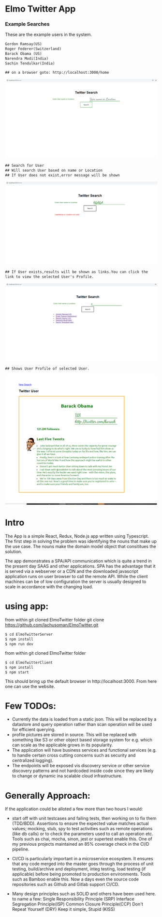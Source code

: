 # Elmo Twitter App

### Example Searches

These are the example users in the system.

```
Gordon Ramsay(US)
Roger Federer(Switzerland)
Barack Obama (US)
Narendra Modi(India)
Sachin Tendulkar(India)
```
```
## on a browser goto: http://localhost:3000/home
```
![HomePage](https://github.com/lachusoman/ElmoTwitter/blob/master/screenshots/HomePage.png)
```
## Search for User
## Will search User based on name or Location
## If User does not exist,error message will be shown
```
![Invalid User](https://github.com/lachusoman/ElmoTwitter/blob/master/screenshots/Invalid%20UserOrLocation.png)

```
## If User exists,results will be shown as links.You can click the link to view the selected User's Profile.
```
![Search User](https://github.com/lachusoman/ElmoTwitter/blob/master/screenshots/Search---a.png)

```
## Shows User Profile of selected User.
```
![User Profile](https://github.com/lachusoman/ElmoTwitter/blob/master/screenshots/UserProfile.jpg)

# Intro

The App is a simple React, Redux, Node.js app written using Typescript. The first step in solving the problem was identifying the nouns that make up the use case. The nouns make the domain model object that consititues the solution.

The app demonstrates a SPA/API communication which is quite a trend in the present day SAAS and other applications. SPA has the advantage that it is served via a webserver or a CDN and the downloaded javascript application runs on user browser to call the remote API. While the client machines can be of low configuration the server is usually designed to scale in accordance with the changing load.

# using app:

from within git cloned ElmoTwitter folder
git clone https://github.com/lachusoman/ElmoTwitter.git

```
$ cd ElmoTwitterServer
$ npm install
$ npm run dev
```

from within git cloned ElmoTwitter folder

```
$ cd ElmoTwitterClient
$ npm install
$ npm start
```

This should bring up the default browser in http://localhost:3000. From here one can use the website.

# Few TODOs:

- Currently the data is loaded from a static json. This will be replaced by a datastore and query operation rather than scan operation will be used for efficient querying.
- profile pictures are stored in source. This will be replaced with something like S3 or other object based storage system for e.g. which can scale as the applicable grows in its popularity.
- The application will have business services and functional services (e.g. to handle certain cross cutting concerns such as security and centralized logging).
- The endpoints will be exposed vis discovery service or other service discovery patterns and not hardcoded inside code since they are likely to change or dynamic ina scalable cloud infrastructure.

# Generally Approach:

If the application could be alloted a few more than two hours I would:

- start off with unit testcases and failing tests, then working on to fix them (TDD/BDD). Assertions to ensure the expected value matches actual values; mocking, stub, spy to test activities such as remote operations (like db calls) or to check the parameters used to call an operation etc. Tools such as chai, mocha, sinon, jest or supertest enable this. One of my previous projects maintained an 85% coverage check in the CI/D pipeline.

- CI/CD is particularly important in a microservice ecosystem. It ensures that any code merged into the master goes through the process of unit testing, build/archive and deployment, integ testing, load testing (if applicable) before being promoted to production environments. Tools such as Bamboo enable this. Now a days even the source code repositories such as Github and Gitlab support CI/CD.

* Many design principles such as SOLID and others have been used here. to name a few:
  Single Responsibility Principle (SRP)
  Interface Segregation Principle(ISP)
  Common Closure Principle(CCP)
  Don't Repeat Yourself (DRY)
  Keep it simple, Stupid (KISS)
